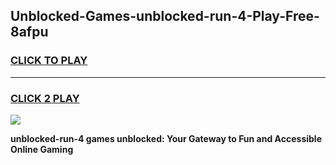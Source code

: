 
## Unblocked-Games-unblocked-run-4-Play-Free-8afpu
<h3>
<a href="https://premium76.site?title=unblocked-run-4&ref=24M">CLICK TO PLAY</a></h3>
<hr>

<h3>
<a href="https://premium76.site?title=unblocked-run-4&ref=24M">CLICK 2 PLAY</a>
  
</h3>

<a href="https://premium76.site?title=unblocked-run-4&ref=24M"><img src="https://clearcache.store/games.png"></a>


**unblocked-run-4 games unblocked: Your Gateway to Fun and Accessible Online Gaming**
